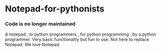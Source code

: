 # Notepad-for-pythonists
### Code is no longer maintained
A notepad , to python programmers , for python programming , by a python programmer. 
Very basic functionality but fun to use. 
Not here to replace Notepad. We love Notepad. 
